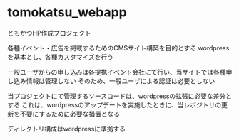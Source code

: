 # tomokatsu_webapp
ともかつHP作成プロジェクト

各種イベント・広告を掲載するためのCMSサイト構築を目的とする
wordpress を基本とし、各種カスタマイズを行う

一般ユーザからの申し込みは各提携イベント会社にて行い、当サイトでは各種申し込み情報は管理しない
そのため、一般ユーザによる認証は必要としない

当プロジェクトにて管理するソースコードは、wordpressの拡張に必要な差分とする
これは、wordpressのアップデートを実施したときに、当レポジトリの更新を不要にするために必要な措置となる

ディレクトリ構成はwordpressに準拠する
